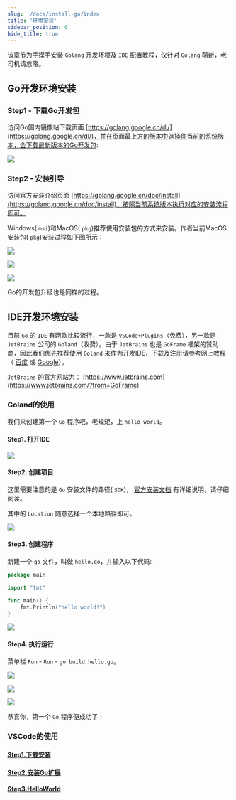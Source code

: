 ```yaml
---
slug: '/docs/install-go/index'
title: '环境安装'
sidebar_position: 0
hide_title: true
---
```


该章节为手摸手安装 `Golang` 开发环境及 `IDE` 配置教程，仅针对 `Golang` 萌新，老司机请忽略。

## Go开发环境安装

### Step1 - 下载Go开发包

访问Go国内镜像站下载页面 [https://golang.google.cn/dl/](https://golang.google.cn/dl/)，并在页面最上方的版本中选择你当前的系统版本，会下载最新版本的Go开发包:

![](/markdown/d3ce7f0e43ebf678adea8db4c46662d5.png)

### Step2 - 安装引导

访问官方安装介绍页面 [https://golang.google.cn/doc/install](https://golang.google.cn/doc/install)，按照当前系统版本执行对应的安装流程即可。

Windows( `msi`)和MacOS( `pkg`)推荐使用安装包的方式来安装。作者当前MacOS安装包( `pkg`)安装过程如下图所示：

![](/markdown/80729ac6360ac646a39b696d32778d66.png)

![](/markdown/afc21d8598a0bef86c1a53c8e6784bb6.png)

![](/markdown/f3f59daf118e34e16a920bcdcf6391de.png)

Go的开发包升级也是同样的过程。

## IDE开发环境安装

目前 `Go` 的 `IDE` 有两款比较流行，一款是 `VSCode+Plugins`（免费），另一款是 `JetBrains` 公司的 `Goland`（收费）。由于 `JetBrains` 也是 `GoFrame` 框架的赞助商，因此我们优先推荐使用 `Goland` 来作为开发IDE，下载及注册请参考网上教程（ [百度](https://www.baidu.com/s?wd=goland%20安装) 或 [Google](https://www.google.com/search?q=goland+安装)）。

`JetBrains` 的官方网站为： [https://www.jetbrains.com](https://www.jetbrains.com/?from=GoFrame)

### Goland的使用

我们来创建第一个 `Go` 程序吧，老规矩，上 `hello world`。

#### Step1. 打开IDE

![](/markdown/53e952d14b92225b865b2bca6aab7cd2.png)

#### Step2. 创建项目

这里需要注意的是 `Go` 安装文件的路径( `SDK`)， [官方安装文档](https://golang.google.cn/doc/install) 有详细说明，请仔细阅读。

其中的 `Location` 随意选择一个本地路径即可。

![](/markdown/0520c06f4ba6cb8411ffe09eb0713a26.png)

#### Step3. 创建程序

新建一个 `go` 文件，叫做 `hello.go`，并输入以下代码:

```go
package main

import "fmt"

func main() {
    fmt.Println("hello world!")
}
```

![](/markdown/c3c0ce22f357637b39e7656733d91983.png)

#### Step4. 执行运行

菜单栏 `Run` \- `Run` \- `go build hello.go`。

![](/markdown/a4dc00babf5b34dcc081b916b83713b8.png)

![](/markdown/80d5fbefe18582fcbbf6f7c34cdff35a.png)

![](/markdown/ecb56b2f0bb37809e2fd11f89e667566.png)

恭喜你，第一个 `Go` 程序便成功了！

### VSCode的使用

#### [Step1.下载安装](https://code.visualstudio.com/)

#### [Step2.安装Go扩展](https://docs.microsoft.com/zh-cn/learn/modules/go-get-started/4-install-visual-studio-code?ns-enrollment-type=learningpath&ns-enrollment-id=learn.languages.go-first-steps)

#### [Step3.HelloWorld](https://docs.microsoft.com/zh-cn/learn/modules/go-get-started/5-hello-world)